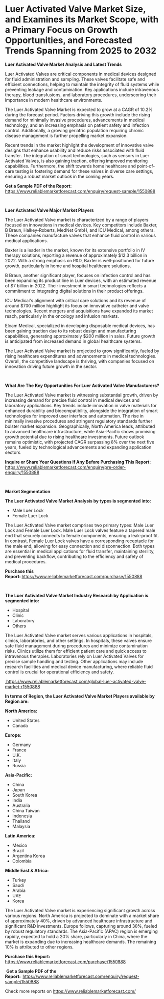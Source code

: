 <p><h1>Luer Activated Valve Market Size, and Examines its Market Scope, with a Primary Focus on Growth Opportunities, and Forecasted Trends Spanning from 2025 to 2032</h1></p><p><strong>Luer Activated Valve Market Analysis and Latest Trends</strong></p>
<p><p>Luer Activated Valves are critical components in medical devices designed for fluid administration and sampling. These valves facilitate safe and efficient connections, helping to maintain the integrity of fluid systems while preventing leakage and contamination. Key applications include intravenous therapy, blood transfusions, and laboratory procedures, underscoring their importance in modern healthcare environments.</p><p>The Luer Activated Valve Market is expected to grow at a CAGR of 10.2% during the forecast period. Factors driving this growth include the rising demand for minimally invasive procedures, advancements in medical technology, and an increasing emphasis on patient safety and infection control. Additionally, a growing geriatric population requiring chronic disease management is further propelling market expansion.</p><p>Recent trends in the market highlight the development of innovative valve designs that enhance usability and reduce risks associated with fluid transfer. The integration of smart technologies, such as sensors in Luer Activated Valves, is also gaining traction, offering improved monitoring capabilities. Furthermore, the shift towards home healthcare and point-of-care testing is fostering demand for these valves in diverse care settings, ensuring a robust market outlook in the coming years.</p></p>
<p><strong>Get a Sample PDF of the Report:&nbsp;</strong> <a href="https://www.reliablemarketforecast.com/enquiry/request-sample/1550888?utm_campaign=2288&utm_medium=2&utm_source=Github&utm_content=ia&utm_term=03032025&utm_id=luer-activated-valve">https://www.reliablemarketforecast.com/enquiry/request-sample/1550888</a></p>
<p>&nbsp;</p>
<p><strong>Luer Activated Valve Major Market Players</strong></p>
<p><p>The Luer Activated Valve market is characterized by a range of players focused on innovations in medical devices. Key competitors include Baxter, B Braun, Halkey-Roberts, MedNet GmbH, and ICU Medical, among others. These companies manufacture valves that enhance fluid control in various medical applications.</p><p>Baxter is a leader in the market, known for its extensive portfolio in IV therapy solutions, reporting a revenue of approximately $12.3 billion in 2022. With a strong emphasis on R&D, Baxter is well-positioned for future growth, particularly in home and hospital healthcare solutions. </p><p>B Braun, another significant player, focuses on infection control and has been expanding its product line in Luer devices, with an estimated revenue of $7 billion in 2022. Their investment in smart technologies reflects a commitment to integrating digital solutions in their product offerings.</p><p>ICU Medical's alignment with critical care solutions and its revenue of around $700 million highlight its focus on innovative catheter and valve technologies. Recent mergers and acquisitions have expanded its market reach, particularly in the oncology and infusion markets.</p><p>Elcam Medical, specialized in developing disposable medical devices, has been gaining traction due to its robust design and manufacturing capabilities, generating approximately $200 million in sales. Future growth is anticipated from increased demand in global healthcare systems.</p><p>The Luer Activated Valve market is projected to grow significantly, fueled by rising healthcare expenditures and advancements in medical technologies. Overall, the competitive landscape is thriving, with companies focused on innovation driving future growth in the sector.</p></p>
<p>&nbsp;</p>
<p><strong>What Are The Key Opportunities For Luer Activated Valve Manufacturers?</strong></p>
<p><p>The Luer Activated Valve market is witnessing substantial growth, driven by increasing demand for precise fluid control in medical devices and laboratory applications. Key trends include innovation in valve materials for enhanced durability and biocompatibility, alongside the integration of smart technologies for improved user interface and automation. The rise in minimally invasive procedures and stringent regulatory standards further bolster market expansion. Geographically, North America leads, attributed to advanced healthcare infrastructure, while Asia-Pacific shows promising growth potential due to rising healthcare investments. Future outlook remains optimistic, with projected CAGR surpassing 8% over the next five years, fueled by technological advancements and expanding application sectors.</p></p>
<p><strong>Inquire or Share Your Questions If Any Before Purchasing This Report:</strong> <a href="https://www.reliablemarketforecast.com/enquiry/pre-order-enquiry/1550888?utm_campaign=2288&utm_medium=2&utm_source=Github&utm_content=ia&utm_term=03032025&utm_id=luer-activated-valve">https://www.reliablemarketforecast.com/enquiry/pre-order-enquiry/1550888</a></p>
<p>&nbsp;</p>
<p><strong>Market Segmentation</strong></p>
<p><strong>The Luer Activated Valve Market Analysis by types is segmented into:</strong></p>
<p><ul><li>Male Luer Lock</li><li>Female Luer Lock</li></ul></p>
<p><p>The Luer Activated Valve market comprises two primary types: Male Luer Lock and Female Luer Lock. Male Luer Lock valves feature a tapered male end that securely connects to female components, ensuring a leak-proof fit. In contrast, Female Luer Lock valves have a corresponding receptacle for the male end, allowing for easy connection and disconnection. Both types are essential in medical applications for fluid transfer, maintaining sterility, and preventing backflow, contributing to the efficiency and safety of medical procedures.</p></p>
<p><strong>Purchase this Report:&nbsp;</strong><a href="https://www.reliablemarketforecast.com/purchase/1550888?utm_campaign=2288&utm_medium=2&utm_source=Github&utm_content=ia&utm_term=03032025&utm_id=luer-activated-valve">https://www.reliablemarketforecast.com/purchase/1550888</a></p>
<p>&nbsp;</p>
<p><strong>The Luer Activated Valve Market Industry Research by Application is segmented into:</strong></p>
<p><ul><li>Hospital</li><li>Clinic</li><li>Laboratory</li><li>Others</li></ul></p>
<p><p>The Luer Activated Valve market serves various applications in hospitals, clinics, laboratories, and other settings. In hospitals, these valves ensure safe fluid management during procedures and minimize contamination risks. Clinics utilize them for efficient patient care and quick access to intravenous therapies. Laboratories rely on Luer Activated Valves for precise sample handling and testing. Other applications may include research facilities and medical device manufacturing, where reliable fluid control is crucial for operational efficiency and safety.</p></p>
<p><a href="https://www.reliablemarketforecast.com/global-luer-activated-valve-market-r1550888?utm_campaign=2288&utm_medium=2&utm_source=Github&utm_content=ia&utm_term=03032025&utm_id=luer-activated-valve">&nbsp;https://www.reliablemarketforecast.com/global-luer-activated-valve-market-r1550888</a></p>
<p><strong>In terms of Region, the Luer Activated Valve Market Players available by Region are:</strong></p>
<p>
    <p> <strong> North America: </strong>
        <ul>
            <li>United States</li>
            <li>Canada</li>
        </ul>
        </p> 
    <p> <strong> Europe: </strong>
        <ul>
            <li>Germany</li>
            <li>France</li>
            <li>U.K.</li>
            <li>Italy</li>
            <li>Russia</li>
        </ul>
        </p> 
    <p> <strong> Asia-Pacific: </strong>
        <ul>
            <li>China</li>
            <li>Japan</li>
            <li>South Korea</li>
            <li>India</li>
            <li>Australia</li>
            <li>China Taiwan</li>
            <li>Indonesia</li>
            <li>Thailand</li>
            <li>Malaysia</li>
        </ul>
        </p> 
    <p> <strong> Latin America: </strong>
        <ul>
            <li>Mexico</li>
            <li>Brazil</li>
            <li>Argentina Korea</li>
            <li>Colombia</li>
        </ul>
        </p> 
    <p> <strong> Middle East & Africa: </strong>
        <ul>
            <li>Turkey</li>
            <li>Saudi</li>
            <li>Arabia</li>
            <li>UAE</li>
            <li>Korea</li>
        </ul>
    </p>
    </p>
<p><p>The Luer Activated Valve market is experiencing significant growth across various regions. North America is projected to dominate with a market share of approximately 40%, driven by advanced healthcare infrastructure and significant R&D investments. Europe follows, capturing around 30%, fueled by robust regulatory standards. The Asia-Pacific (APAC) region is emerging rapidly, expected to hold a 20% share, particularly in China, where the market is expanding due to increasing healthcare demands. The remaining 10% is attributed to other regions.</p></p>
<p><strong>Purchase this Report: </strong><a href="https://www.reliablemarketforecast.com/purchase/1550888?utm_campaign=2288&utm_medium=2&utm_source=Github&utm_content=ia&utm_term=03032025&utm_id=luer-activated-valve">https://www.reliablemarketforecast.com/purchase/1550888</a></p>
<p>&nbsp;<strong>Get a Sample PDF of the Report:&nbsp;&nbsp;</strong><a href="https://www.reliablemarketforecast.com/enquiry/request-sample/1550888?utm_campaign=2288&utm_medium=2&utm_source=Github&utm_content=ia&utm_term=03032025&utm_id=luer-activated-valve">https://www.reliablemarketforecast.com/enquiry/request-sample/1550888</a></p>
<p><strong></strong></p>
<p>Check more reports on <a href="https://www.reliablemarketforecast.com/?utm_campaign=2288&utm_medium=2&utm_source=Github&utm_content=ia&utm_term=03032025&utm_id=luer-activated-valve">https://www.reliablemarketforecast.com/</a></p>